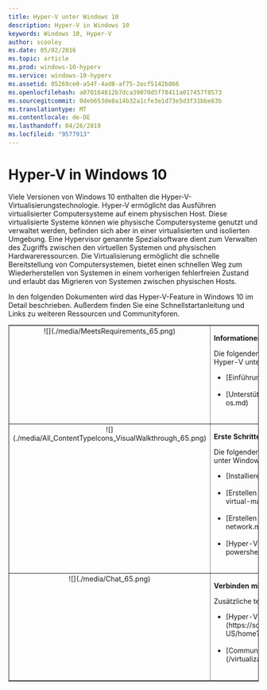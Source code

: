 ```yaml
---
title: Hyper-V unter Windows 10
description: Hyper-V in Windows 10
keywords: Windows 10, Hyper-V
author: scooley
ms.date: 05/02/2016
ms.topic: article
ms.prod: windows-10-hyperv
ms.service: windows-10-hyperv
ms.assetid: 05269ce0-a54f-4ad8-af75-2ecf5142b866
ms.openlocfilehash: a070164812b7dca39070d5f78411a017457f8573
ms.sourcegitcommit: 0deb653de8a14b32a1cfe3e1d73e5d3f31bbe83b
ms.translationtype: MT
ms.contentlocale: de-DE
ms.lasthandoff: 04/26/2019
ms.locfileid: "9577913"
---
```

# <a name="hyper-v-on-windows-10"></a>Hyper-V in Windows 10 

Viele Versionen von Windows 10 enthalten die Hyper-V-Virtualisierungstechnologie. Hyper-V ermöglicht das Ausführen virtualisierter Computersysteme auf einem physischen Host. Diese virtualisierte Systeme können wie physische Computersysteme genutzt und verwaltet werden, befinden sich aber in einer virtualisierten und isolierten Umgebung. Eine Hypervisor genannte Spezialsoftware dient zum Verwalten des Zugriffs zwischen den virtuellen Systemen und physischen Hardwareressourcen. Die Virtualisierung ermöglicht die schnelle Bereitstellung von Computersystemen, bietet einen schnellen Weg zum Wiederherstellen von Systemen in einem vorherigen fehlerfreien Zustand und erlaubt das Migrieren von Systemen zwischen physischen Hosts.

In den folgenden Dokumenten wird das Hyper-V-Feature in Windows 10 im Detail beschrieben. Außerdem finden Sie eine Schnellstartanleitung und Links zu weiteren Ressourcen und Communityforen. 

<table border="1" style="background-color:FFFFCC;border-collapse:collapse;border:1px solid FFCC00;color:000000;width:100%" cellpadding="15" cellspacing="3">
    <tr valign="top">
        <td><center>![](./media/MeetsRequirements_65.png)</center></td>
        <td valign="top">
            <p><strong>Informationen zu Hyper-V unter Windows</strong></p>
            <p>Die folgenden Artikel enthalten eine Einführung und Informationen zu Hyper-V unter Windows.</p>
            <ul>
                <li class="unordered">[Einführung in Hyper-V](./about/index.md)<br /><br /></li>
                <li class="unordered">[Unterstützte Gastbetriebssysteme](about\supported-guest-os.md)<br /><br /></li>
            </ul>   
        </td>
    </tr>
    <tr valign="top">
        <td><center>![](./media/All_ContentTypeIcons_VisualWalkthrough_65.png)</center></td>
        <td valign="top">
            <p><strong>Erste Schritte mit Hyper-V</strong></p>
            <p>Die folgenden Dokumente enthalten eine Kurzeinführung in Hyper-V unter Windows 10.</p>
            <ul>
                <li class="unordered">[Installieren von Hyper-V](quick-start\enable-hyper-v.md)<br /><br /></li>
                <li class="unordered">[Erstellen eines virtuellen Computers](quick-start\create-virtual-machine.md)<br /><br /></li>
                <li class="unordered">[Erstellen eines virtuellen Switches](quick-start\connect-to-network.md)<br /><br /></li>
                <li class="unordered">[Hyper-V und PowerShell](quick-start\try-hyper-v-powershell.md)<br /><br /></li>
            </ul>
        </td>
    </tr>
    <tr valign="top">
        <td><center>![](./media/Chat_65.png)</center></td>
        <td valign="top">
            <p><strong>Verbinden mit Community und Support</strong></p>
            <p>Zusätzliche technische Support- und Communityressourcen.</p>
            <ul>
                <li class="unordered">[Hyper-V-Foren](https://social.technet.microsoft.com/Forums/windowsserver/en-US/home?forum=winserverhyperv)<br /><br /></li>
                <li class="unordered">[Communityressourcen für Hyper-V- und Windows-Container](/virtualization/community/index.md)<br /><br /></li>
            </ul>   
        </td>
    </tr>
</table>
